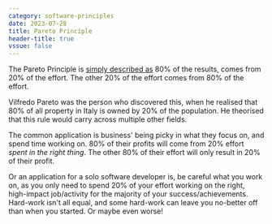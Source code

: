 ```yaml
---
category: software-principles
date: 2023-07-28
title: Pareto Principle
header-title: true
vssue: false
---
```


The Pareto Principle is [simply described as](https://en.wikipedia.org/wiki/Pareto_principle) 80% of the results, comes from 20% of the effort. The other 20% of the effort comes from 80% of the effort.

Vilfredo Pareto was the person who discovered this, when he realised that 80% of all property in Italy is owned by 20% of the population. He theorised that this rule would carry across multiple other fields.

The common application is business' being picky in what they focus on, and spend time working on. 80% of their profits will come from 20% effort *spent in the right thing*. The other 80% of their effort will only result in 20% of their profit.

Or an application for a solo software developer is, be careful what you work on, as you only need to spend 20% of your effort working on the right, high-impact job/activity for the majority of your success/achievements. Hard-work isn't all equal, and some hard-work can leave you no-better off than when you started. Or maybe even worse!
